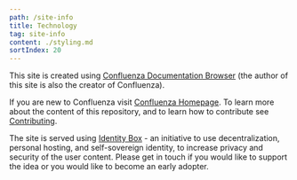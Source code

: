 ```yaml
---
path: /site-info
title: Technology
tag: site-info
content: ./styling.md
sortIndex: 20
---
```


This site is created using [Confluenza Documentation Browser](https://confluenza.online) (the author of this site is also the creator of Confluenza).

If you are new to Confluenza visit [Confluenza Homepage](https://confluenza.online). To learn more about the content of this repository, and to learn how to contribute see [Contributing](/contributing).

The site is served using [Identity Box](https://idbox.online) - an initiative to use decentralization, personal hosting, and self-sovereign identity, to increase privacy and security of the user content. Please get in touch if you would like to support the idea or you would like to become an early adopter.
